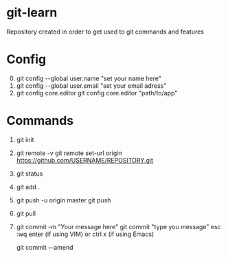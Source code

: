 # git-learn
Repository created in order to get used to git commands and features

# Config
0.  git config --global user.name "set your name here"
0.  git config --global user.email "set your email adress"
0.  git config core.editor
    git config core.editor "path/to/app"

# Commands
1.  git init
2.  git remote -v
    git remote set-url origin https://github.com/USERNAME/REPOSITORY.git
3.  git status
4.  git add .
5.  git push -u origin master
    git push 
6.  git pull
7.  git commit -m "Your message here"
    git commit 
        "type you message"
        esc :wq enter (if using VIM)
            or
        ctrl x (if using Emacs)
        
    git commit --amend
